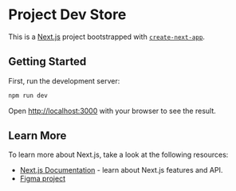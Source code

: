 # Project Dev Store

This is a [Next.js](https://nextjs.org/) project bootstrapped with [`create-next-app`](https://github.com/vercel/next.js/tree/canary/packages/create-next-app).

## Getting Started

First, run the development server:

```bash
npm run dev
```

Open [http://localhost:3000](http://localhost:3000) with your browser to see the result.

## Learn More

To learn more about Next.js, take a look at the following resources:

- [Next.js Documentation](https://nextjs.org/docs) - learn about Next.js features and API.
- [Figma project](<https://www.figma.com/design/xyyn591gXX433xxXKNFkid/devstore-%E2%80%A2-Projeto-React-(Community)?node-id=201-2&t=bNAGIis7XNGYFlCT-1>)
